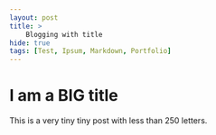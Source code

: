 ```yaml
---
layout: post
title: >
    Blogging with title 
hide: true
tags: [Test, Ipsum, Markdown, Portfolio]
---
```


# I am a BIG title

This is a very tiny tiny post with less than 250 letters.


